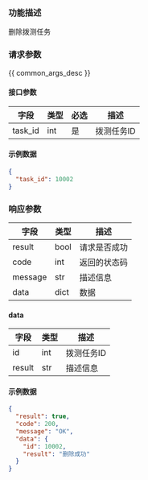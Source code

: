 ### 功能描述

删除拨测任务

### 请求参数

{{ common_args_desc }}

#### 接口参数

| 字段      | 类型  | 必选 | 描述     |
|---------|-----|----|--------|
| task_id | int | 是  | 拨测任务ID |

#### 示例数据

```json
{
  "task_id": 10002
}
```

### 响应参数

| 字段      | 类型   | 描述     |
|---------|------|--------|
| result  | bool | 请求是否成功 |
| code    | int  | 返回的状态码 |
| message | str  | 描述信息   |
| data    | dict | 数据     |

#### data

| 字段     | 类型  | 描述     |
|--------|-----|--------|
| id     | int | 拨测任务ID |
| result | str | 描述信息   |

#### 示例数据

```json
{
  "result": true,
  "code": 200,
  "message": "OK",
  "data": {
    "id": 10002,
    "result": "删除成功"
  }
}
```
